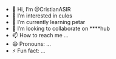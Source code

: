 - 👋 Hi, I’m @CristianASIR
- 👀 I’m interested in culos
- 🌱 I’m currently learning petar
- 💞️ I’m looking to collaborate on ****hub
- 📫 How to reach me ...
- 😄 Pronouns: ...
- ⚡ Fun fact: ...

<!---
CristianASIR/CristianASIR is a ✨ special ✨ repository because its `README.md` (this file) appears on your GitHub profile.
You can click the Preview link to take a look at your changes.
--->
